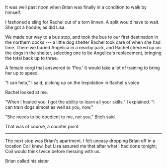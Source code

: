 It was well past noon when Brian was finally in a condition to walk by himself.

I fashoned a sling for Rachel out of a torn linnen. A split would have to wait.
She got a hoodie; as did Lisa.

We made our way to a bus stop, and took the bus to our first destination in the northern docks
--- a little dog shelter Rachel took care of when she had time. There we buried Angelica in a nearby
park, and Rachel checked up on the dogs in the shelter, selecting one to be Angelica's replacement,
bringing the total back up to three.

A female corgi that answered to 'Poo.' It would take a lot of training to bring her up to speed. 

"I can help," I said, picking up on the trepidation in Rachel's voice.

Rachel looked at me.

"When I healed you, I got the ability to learn all your skills," I explained. "I can train dogs
almost as well as you, now."

"She needs to be obedient to me, not you," Bitch said.

That was of course, a counter point.

----

The next stop was Brian's apartment. I felt uneasy dropping Brian off in a location Coil
knew, but Lisa assured me that after what I had done tonight; Coil would think twice before
messing with us.

Brian called his sister
